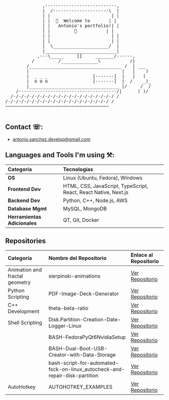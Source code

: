 <pre>

              ,---------------------------,
              |  /---------------------\  |
              | |                       | |
              | |  🌟  Welcome to       | | 
              | |   Antonio's portfolio!| |  
              | |         🐔           | |
              | |                       | |
              | |                       | |
              |  \_____________________/  |
              |___________________________|
            ,---\_____     []     _______/------,
          /         /______________\           /|
        /___________________________________ /  | ___
        |                                   |   |    )
        |  _ _ _                 [-------]  |   |   (
        |  o o o                 [-------]  |  /    _)_
        |__________________________________ |/     /  /
    /-------------------------------------/|      ( )/
  /-/-/-/-/-/-/-/-/-/-/-/-/-/-/-/-/-/-/-/ /
/-/-/-/-/-/-/-/-/-/-/-/-/-/-/-/-/-/-/-/ /
~~~~~~~~~~~~~~~~~~~~~~~~~~~~~~~~~~~~~~~

</pre>

## Contact ☏:

- [antonio.sanchez.develop@gmail.com](mailto:antonio.sanchez.develop@gmail.com)

## Languages and Tools I'm using ⚒:

| Categoría           | Tecnologías                                      |
| :------------------ | :----------------------------------------------- |
| **OS**              | Linux (Ubuntu, Fedora), Windows                  |
| **Frontend Dev**    | HTML, CSS, JavaScript, TypeScript, React, React Native, Next.js |
| **Backend Dev**     | Python, C++, Node.js, AWS                        |
| **Database Mgmt**   | MySQL, MongoDB                                   |
| **Herramientas Adicionales** | QT, Git, Docker                         |


## Repositories

| Categoría                     | Nombre del Repositorio                                | Enlace al Repositorio                                                    |
| :---------------------------- | :---------------------------------------------------- | :----------------------------------------------------------------------- |
| Animation and fractal geometry| sierpinski-animations                                 | [Ver Repositorio](https://github.com/toniles/sierpinski-animations)      |
| Python Scripting              | PDF-Image-Deck-Generator                              | [Ver Repositorio](https://github.com/toniles/PDF-Image-Deck-Generator)   |
| C++ Development               | theta-beta-ratio                                      | [Ver Repositorio](https://github.com/toniles/theta-beta-ratio)           |
| Shell Scripting               | Disk.Partition-Creation-Date-Logger-Linux             | [Ver Repositorio](https://github.com/toniles/Disk.Partition-Creation-Date-Logger-Linux) |
|                               | BASH-FedoraPyQt6NvidiaSetup                           | [Ver Repositorio](https://github.com/toniles/BASH-FedoraPyQt6NvidiaSetup) |
|                               | BASH-Dual-Boot-USB-Creator-with-Data-Storage          | [Ver Repositorio](https://github.com/toniles/BASH-Dual-Boot-USB-Creator-with-Data-Storage) |
|                               | bash-script-for-automated-fsck-on-linux_autocheck-and-repair-disk-partition | [Ver Repositorio](https://github.com/toniles/bash-script-for-automated-fsck-on-linux_autocheck-and-repair-disk-partition) |
| AutoHotkey                    | AUTOHOTKEY_EXAMPLES                                   | [Ver Repositorio](https://github.com/toniles/AUTOHOTKEY_EXAMPLES)        |





